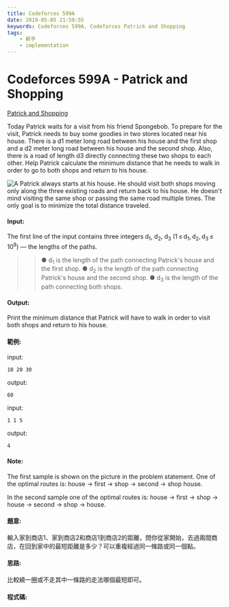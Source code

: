 ```yaml
---
title: Codeforces 599A
date: 2019-05-05 21:59:55
keywords: Codeforces 599A, Codeforces Patrick and Shopping
tags:
    - 新手
    - implementation
---
```

# Codeforces 599A - Patrick and Shopping
[Patrick and Shopping](https://codeforces.com/problemset/problem/599/A)

Today Patrick waits for a visit from his friend Spongebob. To prepare for the visit, Patrick needs to buy some goodies in two stores located near his house. There is a d1 meter long road between his house and the first shop and a d2 meter long road between his house and the second shop. Also, there is a road of length d3 directly connecting these two shops to each other. Help Patrick calculate the minimum distance that he needs to walk in order to go to both shops and return to his house.
<!-- more -->
![A](A.PNG)
Patrick always starts at his house. He should visit both shops moving only along the three existing roads and return back to his house. He doesn't mind visiting the same shop or passing the same road multiple times. The only goal is to minimize the total distance traveled.

#### Input:
The first line of the input contains three integers d<sub>1</sub>, d<sub>2</sub>, d<sub>3</sub> (1 ≤ d<sub>1</sub>, d<sub>2</sub>, d<sub>3</sub> ≤ 10<sup>8</sup>) — the lengths of the paths.

>>● d<sub>1</sub> is the length of the path connecting Patrick's house and the first shop.
>>● d<sub>2</sub> is the length of the path connecting Patrick's house and the second shop.
>>● d<sub>3</sub> is the length of the path connecting both shops. 
#### Output:
Print the minimum distance that Patrick will have to walk in order to visit both shops and return to his house.

#### 範例:
input:
```
10 20 30
```
output:
```
60
```
input:
```
1 1 5
```
output:
```
4
```
#### Note:
The first sample is shown on the picture in the problem statement. One of the optimal routes is: house -> first -> shop -> second -> shop house.

In the second sample one of the optimal routes is: house -> first -> shop -> house -> second -> shop -> house.
#### 題意:
輸入家到商店1、家到商店2和商店1到商店2的距離，問你從家開始，去過兩間商店，在回到家中的最短距離是多少？可以重複經過同一條路或同一個點。

#### 思路:
比較繞一圈或不走其中一條路的走法哪個最短即可。

#### 程式碼:
<script src="https://gist.github.com/Daviswww/6b0632575d93f2313d96708316709aa8.js"></script>

